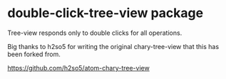 # double-click-tree-view package

Tree-view responds only to double clicks for all operations.

Big thanks to h2so5 for writing the original chary-tree-view that this has been forked from. 

https://github.com/h2so5/atom-chary-tree-view
